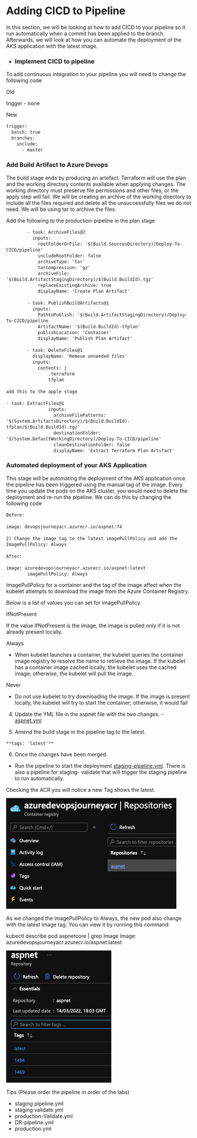 # Adding CICD to Pipeline 

In this section, we will be looking at how to add CICD to your pipeline so it run automatically when a commit has been applied to the branch. Afterwards, we will look at how you can automate the deployment of the AKS application with the latest image. 

- ### Implement CICD to pipeline

To add continuous integration to your pipeline you will need to change the following code 

Old 

trigger - none 

New 

```
trigger:
  batch: true 
  branches:
    include:
      - master

```
### Add Build Artifact to Azure Devops ###

The build stage ends by producing an artefact. Terraform will use the plan and the working directory contents available when applying changes. The working directory must preserve file permissions and other files, or the apply step will fail. We will be creating an archive of the working directory to include all the files required and delete all the unsuccessfully files we do not need. We will be using tar to archive the files. 

Add the following to the production-pipeline in the plan stage 

```
        - task: ArchiveFiles@2
          inputs:
            rootFolderOrFile: '$(Build.SourcesDirectory)/Deploy-To-CICD/pipeline'
            includeRootFolder: false
            archiveType: 'tar'
            tarCompression: 'gz'
            archiveFile: '$(Build.ArtifactStagingDirectory)/$(Build.BuildId).tgz'
            replaceExistingArchive: true
            displayName: 'Create Plan Artifact'

        - task: PublishBuildArtifacts@1
          inputs:
            PathtoPublish: '$(Build.ArtifactStagingDirectory)/Deploy-To-CICD/pipeline
            ArtifactName: '$(Build.BuildId)-tfplan'
            publishLocation: 'Container'
            displayName: 'Publish Plan Artifact'    

        - task: DeleteFiles@1
          displayName: 'Remove unneeded files'
          inputs:
            contents: |
                .terraform
                tfplan

add this to the apple stage 

- task: ExtractFiles@1
                inputs:
                  archiveFilePatterns: '$(System.ArtifactsDirectory)/$(Build.BuildId)-tfplan/$(Build.BuildId).tgz'
                  destinationFolder: '$(System.DefaultWorkingDirectory)/Deploy-To-CICD/pipeline'
                  cleanDestinationFolder: false
                  displayName: 'Extract Terraform Plan Artifact'

```

### Automated deployment of your AKS Application ###

This stage will be automating the deployment of the AKS application once the pipeline has been triggered using the manual tag of the image. Every time you update the pods on the AKS cluster, you would need to delete the deployment and re-run the pipeline. We can do this by changing the following code 

```
Before:

image: devopsjourneyacr.azurecr.io/aspnet:74

2) Change the image tag to the latest imagePullPolicy and add the ImagePullPolicy: Always 

After: 

image: azuredevopsjourneyacr.azurecr.io/aspnet:latest
        imagePullPolicy: Always
```
 ImagePullPolicy for a container and the tag of the image affect when the kubelet attempts to download the image from the Azure Container Registry. 

Below is a list of values you can set for imagePullPolicy

IfNotPresent

If the value IfNotPresent is the image, the image is pulled only if it is not already present locally.

Always

- When kubelet launches a container, the kubelet queries the container image registry to resolve the name to retrieve the image. If the kubelet has a container image cached locally, the kubelet uses the cached image; otherwise, the kubelet will pull the image. 

Never

- Do not use kubelet to try downloading the image. If the image is present locally, the kubelet will try to start the container; otherwise, it would fail


4) Update the YML file in the aspnet file with the two changes. - [aspnet.yml](/Deploy-To-CICD/pipelines/scripts/aspnet.yaml)


5) Amend the build stage in the pipeline tag to the latest. 
```
**tags: 'latest'**

```

6) Once the changes have been merged.

- Run the pipeline to start the deployment [staging-pipeline.yml](/Deploy-To-CICD/pipelines/staging-validate.yml). There is also a pipeline for staging- validate that will trigger the staging pipeline to run automatically. 

Checking the ACR you will notice a new Tag shows the latest. 

![](/Deploy-To-CICD/images/updatedimage.png)


As we changed the imagePullPolicy to Always, the new pod also change with the latest image tag: You can view it by running this command: 

kubectl describe pod aspnetcore | grep Image Image: azuredevopsjourneyacr.azurecr.io/aspnet:latest

![](/Deploy-To-CICD/images/updatedimage1.png)


Tips (Please order the pipeline in order of the labs)

- staging pipeline.yml 
- staging validate.yml
- production-Validate.yml
- DR-pipeline.yml 
- production.yml 
